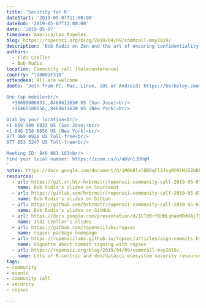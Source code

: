 ```yaml
---
title: 'Security for R'
dateStart: '2019-05-07T11:00:00'
dateEnd: '2019-05-07T12:00:00'
date: '2019-05-07'
timezone: America/Los_Angeles
blog: https://ropensci.org/blog/2019/04/09/commcall-may2019/
description: 'Bob Rudis on Zen and the art of ensuring confidentiality & integrity in analytics workflows; Ildi Czeller on Authorization vs authentication explained through signing commits: why you should do it and how `ropsec` helps you do it the right way.'
authors:
  - Ildi Czeller
  - Bob Rudis
location: Community call (teleconference)
country: "\U0001F310"
attendees: All are welcome
deets: 'Join from PC, Mac, Linux, iOS or Android: https://berkeley.zoom.us/j/846861163 (link only active during scheduled time; requires app installation first time)<br/>

One tap mobile<br/>  
  +16699006833,,846861163# US (San Jose)<br/>  
  +16465588656,,846861163# US (New York)<br/>  

Dial by your location<br/>
+1 669 900 6833 US (San Jose)<br/>
+1 646 558 8656 US (New York)<br/>
877 369 0926 US Toll-free<br/>
877 853 5247 US Toll-free<br/>

Meeting ID: 846 861 163<br/>
Find your local number: https://zoom.us/u/abVn1J8HqM
'
notes: https://docs.google.com/document/d/1M0k8lxlQBDqCl2Jsg0CNlH1S2U8kzsifo_lzupa3JQU/edit?usp=sharing
resources:
  - url: https://git.sr.ht/~hrbrmstr/ropensci-community-call-2019-05-07/tree
    name: Bob Rudis's slides on SourceHut
  - url: https://gitlab.com/hrbrmstr/ropensci-community-call-2019-05-07
    name: Bob Rudis's slides on GitLab
  - url: https://github.com/hrbrmstr/ropensci-community-call-2019-05-07
    name: Bob Rudis's slides on GitHub
  - url: https://docs.google.com/presentation/d/1CTdBrf6dHLqHaoWDdVAj7SpR1hgl4uzo7DJmSHmljFQ/edit?usp=sharing
    name: Ildi Czeller's slides
  - url: https://github.com/ropenscilabs/ropsec
    name: ropsec package homepage
  - url: https://ropenscilabs.github.io/ropsec/articles/sign-commits.html
    name: Vignette about commit signing with ropsec  
  - url: https://ropensci.org/blog/2019/04/09/commcall-may2019/
    name: Lots of R-centric and dev/datasci ecosystem security resources in blog post
tags:
- community
- events
- community call
- security
- ropsec

---
```

